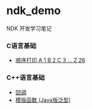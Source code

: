 # ndk_demo
NDK 开发学习笔记
### C语言基础
- [顺序打印  A 1 B 2 C 3 ... Z 26](src/com/algorithm/demo/thread/A1B2C3.java)


### C++语言基础
- [回调](T53.cpp)
- [模版函数 (Java版泛型)](T54.cpp)